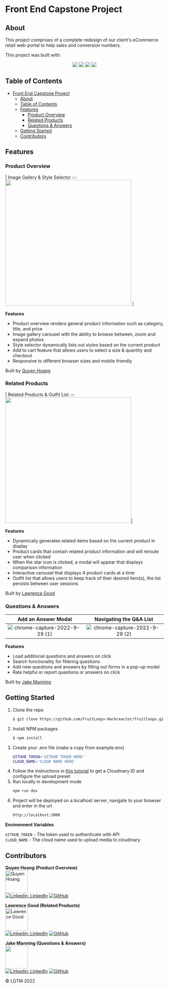 # Front End Capstone Project
## About
This project comprises of a complete redesign of our client's eCommerce retail web-portal to help sales and conversion numbers.

This project was built with:
<div align="center" width="100%">
  <img src="https://img.shields.io/badge/react-%2320232a.svg?style=for-the-badge&logo=react&logoColor=%2361DAFB" />
  <img src="https://img.shields.io/badge/node.js-6DA55F?style=for-the-badge&logo=node.js&logoColor=white" />
  <img src="https://img.shields.io/badge/express.js-%23404d59.svg?style=for-the-badge&logo=express&logoColor=%2361DAFB" />
  <img src="https://img.shields.io/badge/AWS-%23FF9900.svg?style=for-the-badge&logo=amazon-aws&logoColor=white" />
</div>


## Table of Contents
- [Front End Capstone Project](#front-end-capstone-project)
  - [About](#about)
  - [Table of Contents](#table-of-contents)
  - [Features](#features)
    - [Product Overview](#product-overview)
    - [Related Products](#related-products)
    - [Questions & Answers](#questions--answers)
  - [Getting Started](#getting-started)
  - [Contributors](#contributors)

## Features

### Product Overview
| Image Gallery & Style Selector
:-:
<img src="https://user-images.githubusercontent.com/104607182/198860061-c1e5c1b4-bf6c-4679-965d-7ada004ee1ed.gif" width="400"> |

<b>Features</b>
- Product overview renders general product information such as category, title, and price
- Image gallery carousel with the ability to browse between, zoom and expand photos
- Style selector dynamically lists out styles based on the current product
- Add to cart feature that allows users to select a size & quantity and checkout
- Responsive to different browser sizes and mobile friendly

Built by <a href="https://github.com/quyencodes">Quyen Hoang</a>
### Related Products
| Related Products & Outfit List
:-:
<img src="https://user-images.githubusercontent.com/104607182/198860662-9e38dbf9-ba7e-448d-a0d4-9a84aa6a4cd6.gif" width="400">|

<b>Features</b>
- Dynamically generates related items based on the current product in display
- Product cards that contain related product information and will reroute user when clicked
- When the star icon is clicked, a modal will appear that displays comparison information
- Interactive carousel that displays 4 product cards at a time
- Outfit list that allows users to keep track of their desired item(s), the list persists between user sessions

Built by <a href="https://github.com/lgoodcode">Lawrence Good</a>

### Questions & Answers
Add an Answer Modal|Navigating the Q&A List
:-----------------:|:---------------------:
![chrome-capture-2022-9-29 (1)](https://user-images.githubusercontent.com/97919673/198855342-c6183371-94ab-4566-8c86-a955e81ae510.gif)|![chrome-capture-2022-9-29 (2)](https://user-images.githubusercontent.com/97919673/198855434-af9990a9-5703-43e1-904c-4613bf235f70.gif)

<b>Features</b>
- Load additional questions and answers on click
- Search functionality for filtering questions
- Add new questions and answers by filling out forms in a pop-up modal
- Rate helpful or report questions or answers on click

Built by <a href=https://github.com/jake-manning>Jake Manning</a>


## Getting Started
1. Clone the repo
   ```bash
   $ git clone https://github.com/FruitLoops-Hackreactor/fruitloops.git
   ```
2. Install NPM packages
   ```bash
   $ npm install
   ```
3. Create your .env file (make a copy from example.env)
   ```bash
   GITHUB_TOKEN='GITHUB TOKEN HERE'
   CLOUD_NAME='CLOUD NAME HERE'
   ```
4. Follow the instructions in [this tutorial](https://cloudinary.com/documentation/upload_widget_tutorial) to get a Cloudinary ID and configure the upload preset
5. Run locally in development mode
   ```bash
   npm run dev
   ```
6. Project will be deployed on a localhost server, navigate to your browser and enter in the url
   ```bash
   http://localhost:3000
   ```

<b>Environment Variables</b>

`GITHUB_TOKEN` - The token used to authenticate with API\
`CLOUD_NAME` - The cloud name used to upload media to cloudinary

## Contributors
**Quyen Hoang (Product Overview)**\
<img src="https://user-images.githubusercontent.com/104607182/198861294-a3c1a341-0f11-4cdd-bba1-c4a254c40fc6.png" alt="Quyen Hoang" width="72">\
[![Linkedin: LinkedIn](https://img.shields.io/badge/linkedin-%230077B5.svg?style=for-the-badge&logo=linkedin&logoColor=white&link=https://www.linkedin.com/in/caleb-kim0510/)](https://www.linkedin.com/in/quyenduhoang/)
[![GitHub](https://img.shields.io/badge/github-%23121011.svg?style=for-the-badge&logo=github&logoColor=white&link=https://github.com/cariboukim)](https://github.com/quyencodes/)

**Lawrence Good (Related Products)**\
<img src="https://user-images.githubusercontent.com/104607182/198861316-814b2047-aaf7-42a0-85cd-85624638813f.png" alt="Lawrence Good" width="72">\
[![Linkedin: LinkedIn](https://img.shields.io/badge/linkedin-%230077B5.svg?style=for-the-badge&logo=linkedin&logoColor=white&link=https://www.linkedin.com/in/caleb-kim0510/)](https://www.linkedin.com/in/lawrence-good-dev/)
[![GitHub](https://img.shields.io/badge/github-%23121011.svg?style=for-the-badge&logo=github&logoColor=white&link=https://github.com/cariboukim)](https://github.com/lgoodcode)

**Jake Manning (Questions & Answers)**\
<img src="https://user-images.githubusercontent.com/104607182/198861326-8adeb93e-d4cb-4a39-b17e-3cb05b427170.png"
width="72">\
[![Linkedin: LinkedIn](https://img.shields.io/badge/linkedin-%230077B5.svg?style=for-the-badge&logo=linkedin&logoColor=white&link=https://www.linkedin.com/in/caleb-kim0510/)](https://www.linkedin.com/in/jacob-manning92/)
[![GitHub](https://img.shields.io/badge/github-%23121011.svg?style=for-the-badge&logo=github&logoColor=white&link=https://github.com/cariboukim)](https://github.com/jake-manning)

© LGTM 2022
